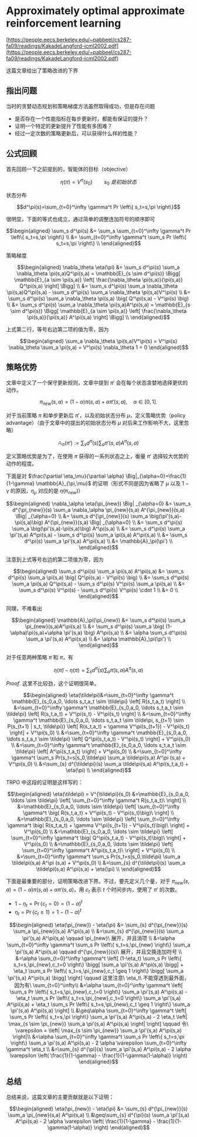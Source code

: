# Approximately optimal approximate reinforcement learning

[https://people.eecs.berkeley.edu/~pabbeel/cs287-fa09/readings/KakadeLangford-icml2002.pdf](https://people.eecs.berkeley.edu/~pabbeel/cs287-fa09/readings/KakadeLangford-icml2002.pdf)

这篇文章给出了策略改进的下界

## 指出问题

当时的贪婪动态规划和策略梯度方法虽然取得成功，但是存在问题

- 是否存在一个性能指标在每步更新时，都能有保证的提升？
- 证明一个特定的更新提升了性能有多困难？
- 经过一定次数的策略更新后，可以获得什么样的性能？

## 公式回顾

首先回顾一下之前提到的，智能体的目标（objective）

$$\eta(\pi) = V^\pi(s_0) \qquad s_0\ 是初始状态$$

状态分布

$$d^\pi(s)=\sum_{t=0}^\infty \gamma^t Pr \left\{ s_t=s,\pi \right\}$$

很明显，下面的等式也成立，通过简单的调整连加符号的顺序即可

$$\begin{aligned}
\sum_s d^\pi(s) &= \sum_s \sum_{t=0}^\infty \gamma^t Pr \left\{ s_t=s,\pi \right\} \\
&= \sum_{t=0}^\infty \gamma^t \sum_s Pr \left\{ s_t=s,\pi \right\} \\
\end{aligned}$$

策略梯度

$$\begin{aligned}
\nabla_\theta \eta(\pi) &= \sum_s d^\pi(s) \sum_a \nabla_\theta \pi(s,a)Q^\pi(s,a) = \mathbb{E}_{s \sim d^\pi(s)} \Bigg[ \mathbb{E}_{a \sim \pi(s,a)} \left[ \frac{\nabla_\theta \pi(s,a)}{\pi(s,a)} Q^\pi(s,a) \right] \Bigg] \\
&= \sum_s d^\pi(s) \sum_a \nabla_\theta \pi(s,a)Q^\pi(s,a) - \sum_s d^\pi(s) \sum_a \nabla_\theta \pi(s,a)V^\pi(s) \\
&= \sum_s d^\pi(s) \sum_a \nabla_\theta \pi(s,a) \big( Q^\pi(s,a) - V^\pi(s) \big) \\
&= \sum_s d^\pi(s) \sum_a \nabla_\theta \pi(s,a)A^\pi(s,a) = \mathbb{E}_{s \sim d^\pi(s)} \Bigg[ \mathbb{E}_{a \sim \pi(s,a)} \left[ \frac{\nabla_\theta \pi(s,a)}{\pi(s,a)} A^\pi(s,a) \right] \Bigg] \\
\end{aligned}$$

上式第二行，等号右边第二项的值为零，因为

$$\begin{aligned}
\sum_a \nabla_\theta \pi(s,a)V^\pi(s) = V^\pi(s) \nabla_\theta \sum_a \pi(s,a) = V^\pi(s) \nabla_\theta 1 = 0
\end{aligned}$$

## 策略优势

文章中定义了一个保守更新规则，文章中提到 $\pi'$ 会在每个状态贪婪地选择更优的动作。

$$\pi_{new}(s,a)=(1-\alpha)\pi(s,a)+\alpha \pi'(s,a), \quad \alpha \in [0,1].$$

对于当前策略 $\pi$ 和单步更新后 $\pi'$，以及初始状态分布 $\mu$，定义策略优势（policy advantage）（由于文章中的提出的初始状态分布 $\mu$ 对后来工作影响不大，这里忽略）

$$\mathbb{A}_\pi(\pi') := \sum_s d^\pi(s) \sum_a \pi'(s,a)A^\pi(s,a)$$

定义策略优势是为了，在使用 $\pi$ 获得的一系列状态之上，衡量 $\pi'$ 选择较大优势的动作的程度。

下面是对 $\frac{\partial \eta_\mu}{\partial \alpha} \Big|_{\alpha=0}=\frac{1}{1-\gamma} \mathbb{A}_{\pi,\mu}$ 的证明（形式不同是因为省略了 $\mu$ 以及 $1-\gamma$ 的原因，$\eta_\mu$ 对应的是 $\eta(\pi_{new})$）

$$\begin{aligned}
\nabla_\alpha \eta(\pi_{new}) \Big| _{\alpha=0} &= \sum_s d^{\pi_{new}}(s) \sum_a \nabla_\alpha \pi_{new}(s,a) A^{\pi_{new}}(s,a) \Big| _{\alpha=0} \\
&= \sum_s d^{\pi_{new}}(s) \sum_a \big(\pi'(s,a)-\pi(s,a)\big) A^{\pi_{new}}(s,a) \Big| _{\alpha=0} \\
&= \sum_s d^\pi(s) \sum_a \big(\pi'(s,a)-\pi(s,a)\big) A^\pi(s,a) \\
&= \sum_s d^\pi(s) \sum_a \pi'(s,a) A^\pi(s,a) - \sum_s d^\pi(s) \sum_a \pi(s,a) A^\pi(s,a) \\
&= \sum_s d^\pi(s) \sum_a \pi'(s,a) A^\pi(s,a) \\
&= \mathbb{A}_\pi(\pi') \\
\end{aligned}$$

注意到上式等号右边的第二项值为零，因为

$$\begin{aligned}
\sum_s d^\pi(s) \sum_a \pi(s,a) A^\pi(s,a) &= \sum_s d^\pi(s) \sum_a \pi(s,a) \big( Q^\pi(s,a) - V^\pi(s) \big) \\
&= \sum_s d^\pi(s) \sum_a \pi(s,a) Q^\pi(s,a) - \sum_s d^\pi(s) V^\pi(s) \sum_a \pi(s,a) \\
&= \sum_s d^\pi(s) V^\pi(s) - \sum_s d^\pi(s) V^\pi(s) \cdot 1 \\
&= 0 \\
\end{aligned}$$

同理，不难看出

$$\begin{aligned}
\mathbb{A}_\pi(\pi_{new}) &= \sum_s d^\pi(s) \sum_a \pi_{new}(s,a)A^\pi(s,a) \\
&= \sum_s d^\pi(s) \sum_a \big( (1-\alpha)\pi(s,a)+\alpha \pi'(s,a) \big) A^\pi(s,a) \\
&= \alpha \sum_s d^\pi(s) \sum_a \pi'(s,a) A^\pi(s,a) \\
&= \alpha \mathbb{A}_\pi(\pi') \\
\end{aligned}$$

对于任意两种策略 $\tilde\pi$ 和 $\pi$，有

$$\eta(\tilde\pi) - \eta(\pi)=\sum_s d^{\tilde\pi}(s) \sum_a \tilde\pi(s,a) A^\pi(s,a)$$

$Proof.$ 这里不比较劲，这个证明很简单。

$$\begin{aligned}
\eta(\tilde\pi)&=\sum_{t=0}^\infty \gamma^t \mathbb{E}_{s_0,a_0, \ldots s_t,a_t \sim \tilde\pi} \left[ R(s_t,a_t) \right] \\
&=\sum_{t=0}^\infty \gamma^t \mathbb{E}_{s_0,a_0, \ldots s_t,a_t \sim \tilde\pi} \left[ R(s_t,a_t) + V^\pi(s_t) - V^\pi(s_t) \right] \\
&=\sum_{t=0}^\infty \gamma^t \mathbb{E}_{s_0,a_0, \ldots s_t,a_t \sim \tilde\pi, s_{t+1} \sim P(s_{t+1} | s_t, \tilde\pi)} \left[  R(s_t,a_t) + \gamma V^\pi(s_{t+1}) - V^\pi(s_t) \right] + V^\pi(s_0) \\
&=\sum_{t=0}^\infty \gamma^t \mathbb{E}_{s_0,a_0, \ldots s_t,a_t \sim \tilde\pi} \left[ Q^\pi(s_t,a_t) - V^\pi(s_t) \right] + V^\pi(s_0) \\
&=\sum_{t=0}^\infty \gamma^t \mathbb{E}_{s_0,a_0, \ldots s_t,a_t \sim \tilde\pi} \left[ A^\pi(s_t,a_t) \right] + V^\pi(s_0) \\
&=\sum_{t=0}^\infty \gamma^t \sum_s Pr(s_t=s|s_0,\tilde\pi) \sum_a \tilde\pi(s,a) A^\pi (s,a) + V^\pi(s_0) \\
&=\sum_{s} d^{\tilde\pi}(s) \sum_a \tilde\pi(s,a) A^\pi(s_t,a_t) + \eta(\pi) \\
\end{aligned}$$

TRPO 中这段的证明是这样写的：

$$\begin{aligned}
\eta(\tilde\pi) = V^{\tilde\pi}(s_0) &=\mathbb{E}_{s_0,a_0, \ldots \sim \tilde\pi} \left[ \sum_{t=0}^\infty \gamma^t R(s_t,a_t)\ \right] \\
&=\mathbb{E}_{s_0,a_0, \ldots \sim \tilde\pi} \left[ \sum_{t=0}^\infty \gamma^t \big( R(s_t,a_t) + V^\pi(s_t) - V^\pi(s_t)\big)\ \right] \\
&=\mathbb{E}_{s_0,a_0, \ldots \sim \tilde\pi} \left[ \sum_{t=0}^\infty \gamma^t \big( R(s_t,a_t) + \gamma V^\pi(s_{t+1}) - V^\pi(s_t)\big)\ \right] + V^\pi(s_0) \\
&=\mathbb{E}_{s_0,a_0, \ldots \sim \tilde\pi} \left[ \sum_{t=0}^\infty \gamma^t \big( Q^\pi(s_t,a_t) - V^\pi(s_t)\big)\ \right] + V^\pi(s_0) \\
&=\mathbb{E}_{s_0,a_0, \ldots \sim \tilde\pi} \left[ \sum_{t=0}^\infty \gamma^t A^\pi(s_t,a_t)\ \right] + V^\pi(s_0) \\
&=\sum_{t=0}^\infty \gamma^t \sum_s Pr(s_t=s|s_0,\tilde\pi) \sum_a \tilde\pi(s,a) A^\pi (s,a) + V^\pi(s_0) \\
&=\sum_{s} d^{\tilde\pi}(s) \sum_a \tilde\pi(s,a) A^\pi(s,a) + \eta(\pi) \\
\end{aligned}$$

下面是最重要的部分，证明策略改进下界。不过，要先定义几个量，对于 $\pi_{new}(s,a)=(1-\alpha)\pi(s,a)+\alpha \pi'(s,a)$，用 $c_t$ 表示 $t$ 个时间步内，使用了 $\pi'$ 的次数。

- $1-\eta_t = \Pr \{c_t = 0 \}=(1-\alpha)^t$
- $\eta_t = \Pr \{ c_t \geq 1 \} = 1-(1-\alpha)^t$

$$\begin{aligned}
\eta(\pi_{new}) - \eta(\pi) &= \sum_{s} d^{\pi_{new}}(s) \sum_a \pi_{new}(s,a) A^\pi(s,a) \\
&=\sum_{s} d^{\pi_{new}}(s) \sum_a \pi'(s,a) A^\pi(s,a) \qquad \pi_{new}\ 展开，并且消项 \\
&=\alpha \sum_{t=0}^\infty \gamma^t \sum_s Pr \left\{ s_t=s,\pi_{new} \right\} \sum_a \pi'(s,a) A^\pi(s,a) \qquad  d^{\pi_{new}}(s)\ 展开，并且交换连加符号 \\
&=\alpha \sum_{t=0}^\infty \gamma^t \left[ (1-\eta_t) \sum_s Pr \left\{ s_t=s,\pi_{new},c_t=0  \right\} \bigg[ \sum_a \pi'(s,a) A^\pi(s,a) \bigg] + \eta_t \sum_s Pr \left\{ s_t=s,\pi_{new},c_t \geq 1 \right\} \bigg[ \sum_a \pi'(s,a) A^\pi(s,a) \bigg] \right] \qquad 这里注意\ \eta_t\ 不能穿透到最外面，因为有\ \sum_{t=0}^\infty\\
&=\alpha \sum_{t=0}^\infty \gamma^t \left[ \sum_s Pr \left\{ s_t=s,\pi_{new},c_t=0 \right\} \sum_a \pi'(s,a) A^\pi(s,a) - \eta_t \sum_s Pr \left\{ s_t=s,\pi_{new},c_t=0 \right\} \sum_a \pi'(s,a) A^\pi(s,a) + \eta_t \sum_s Pr \left\{ s_t=s,\pi_{new},c_t \geq 1 \right\} \sum_a \pi'(s,a) A^\pi(s,a) \right] \\
&\geq\alpha \sum_{t=0}^\infty \gamma^t \left[ \sum_s Pr \left\{ s_t=s,\pi \right\} \sum_a \pi'(s,a) A^\pi(s,a) - 2 \eta_t \left| \max_{s \sim \pi_{new}} \sum_a \pi'(s,a) A^\pi(s,a) \right| \right] \qquad 令\ \varepsilon = \left| \max_{s \sim \pi_{new}} \sum_a \pi'(s,a) A^\pi(s,a) \right|\\
&=\alpha \sum_{t=0}^\infty \gamma^t \sum_s Pr \left\{ s_t=s,\pi \right\} \sum_a \pi'(s,a) A^\pi(s,a) - 2 \alpha \varepsilon \sum_{t=0}^\infty \gamma^t \eta_t \\
&=\sum_{s} d^{\pi}(s) \sum_a \pi'(s,a) A^\pi(s,a) - 2 \alpha \varepsilon \left( \frac{1}{1-\gamma} - \frac{1}{1-\gamma(1-\alpha)} \right)
\end{aligned}$$

## 总结

总结来说，这篇文章的主要贡献就是以下证明：

$$\begin{aligned}
\eta(\pi_{new}) - \eta(\pi) &= \sum_{s} d^{\pi_{new}}(s) \sum_a \pi_{new}(s,a) A^\pi(s,a) \\
&\geq\sum_{s} d^{\pi}(s) \sum_a \pi'(s,a) A^\pi(s,a) - 2 \alpha \varepsilon \left( \frac{1}{1-\gamma} - \frac{1}{1-\gamma(1-\alpha)} \right)
\end{aligned}$$
